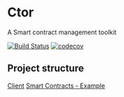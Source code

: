 # Ctor

A Smart contract management toolkit

[![Build Status](https://travis-ci.org/wslyvh/ctor.svg?branch=master)](https://travis-ci.org/wslyvh/ctor)
[![codecov](https://codecov.io/gh/wslyvh/ctor/branch/master/graph/badge.svg)](https://codecov.io/gh/wslyvh/ctor)

## Project structure

[Client](client/)
[Smart Contracts - Example](truffle/)

